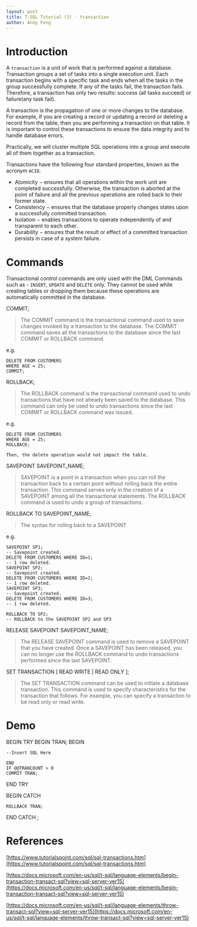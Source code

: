 ```yaml
---
layout: post
title: T-SQL Tutorial (3) - transaction
author: Andy Feng
---
```


# Introduction
A `transaction` is a unit of work that is performed against a database. Transaction groups a set of tasks into a single execution unit. Each transaction begins with a specific task and ends when all the tasks in the group successfully complete. If any of the tasks fail, the transaction fails. Therefore, a transaction has only two results: success (all tasks succeed) or failure(any task fail).

A transaction is the propagation of one or more changes to the database. For example, if you are creating a record or updating a record or deleting a record from the table, then you are performing a transaction on that table. It is important to control these transactions to ensure the data integrity and to handle database errors.

Practically, we will cluster multiple SQL operations into a group and execute all of them together as a transaction.

Transactions have the following four standard properties, known as the acronym `ACID`.

- Atomicity − ensures that all operations within the work unit are completed successfully. Otherwise, the transaction is aborted at the point of failure and all the previous operations are rolled back to their former state.
- Consistency − ensures that the database properly changes states upon a successfully committed transaction.
- Isolation − enables transactions to operate independently of and transparent to each other.
- Durability − ensures that the result or effect of a committed transaction persists in case of a system failure.

# Commands
Transactional control commands are only used with the DML Commands such as - `INSERT`, `UPDATE` and `DELETE` only. They cannot be used while creating tables or dropping them because these operations are automatically committed in the database.

COMMIT;
> The COMMIT command is the transactional command used to save changes invoked by a transaction to the database.
> The COMMIT command saves all the transactions to the database since the last COMMIT or ROLLBACK command.

e.g. 

	DELETE FROM CUSTOMERS
	WHERE AGE = 25;
	COMMIT;

ROLLBACK;
> The ROLLBACK command is the transactional command used to undo transactions that have not already been saved to the database. 
> This command can only be used to undo transactions since the last COMMIT or ROLLBACK command was issued.

e.g. 

	DELETE FROM CUSTOMERS
	WHERE AGE = 25;
	ROLLBACK;

	Then, the delete operation would not impact the table.

SAVEPOINT SAVEPOINT_NAME;
> SAVEPOINT is a point in a transaction when you can roll the transaction back to a certain point without rolling back the entire transaction.
> This command serves only in the creation of a SAVEPOINT among all the transactional statements. The ROLLBACK command is used to undo a group of transactions.

ROLLBACK TO SAVEPOINT_NAME;
> The syntax for rolling back to a SAVEPOINT

e.g.

	SAVEPOINT SP1;
	-- Savepoint created.
	DELETE FROM CUSTOMERS WHERE ID=1;
	-- 1 row deleted.
	SAVEPOINT SP2;
	-- Savepoint created.
	DELETE FROM CUSTOMERS WHERE ID=2;
	-- 1 row deleted.
	SAVEPOINT SP3;
	-- Savepoint created.
	DELETE FROM CUSTOMERS WHERE ID=3;
	-- 1 row deleted.
	
	ROLLBACK TO SP2;
	-- ROLLBACK to the SAVEPOINT SP2 and SP3

RELEASE SAVEPOINT SAVEPOINT_NAME;
> The RELEASE SAVEPOINT command is used to remove a SAVEPOINT that you have created.
> Once a SAVEPOINT has been released, you can no longer use the ROLLBACK command to undo transactions performed since the last SAVEPOINT.

SET TRANSACTION [ READ WRITE | READ ONLY ];
> The SET TRANSACTION command can be used to initiate a database transaction. 
> This command is used to specify characteristics for the transaction that follows. For example, you can specify a transaction to be read only or read write.

# Demo

BEGIN TRY
	BEGIN TRAN;
	BEGIN          
	
	--Insert SQL Here

	END
	IF @@TRANCOUNT > 0  
	COMMIT TRAN;
END TRY

BEGIN CATCH

	ROLLBACK TRAN;

END CATCH ; 

# References
[https://www.tutorialspoint.com/sql/sql-transactions.htm](https://www.tutorialspoint.com/sql/sql-transactions.htm)

[https://docs.microsoft.com/en-us/sql/t-sql/language-elements/begin-transaction-transact-sql?view=sql-server-ver15](https://docs.microsoft.com/en-us/sql/t-sql/language-elements/begin-transaction-transact-sql?view=sql-server-ver15)

[https://docs.microsoft.com/en-us/sql/t-sql/language-elements/throw-transact-sql?view=sql-server-ver15](https://docs.microsoft.com/en-us/sql/t-sql/language-elements/throw-transact-sql?view=sql-server-ver15)